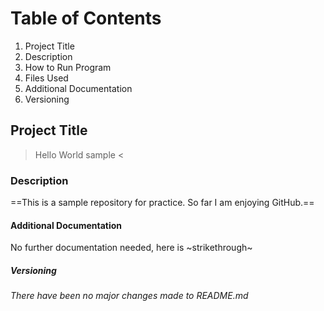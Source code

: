 # Table of Contents
1. Project Title 
2. Description 
3. How to Run Program 
4. Files Used 
5. Additional Documentation 
6. Versioning 

## Project Title
> Hello World sample <

### Description
==This is a sample repository for practice. So far I am enjoying GitHub.==

#### Additional Documentation
No further documentation needed, here is ~strikethrough~

##### Versioning
*There have been no major changes made to README.md*
